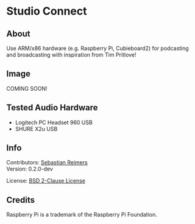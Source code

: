 # Studio Connect

## About

Use ARM/x86 hardware (e.g. Raspberry Pi, Cubieboard2) for podcasting and broadcasting with inspiration from Tim Pritlove!

## Image 

COMING SOON!

## Tested Audio Hardware

* Logitech PC Headset 960 USB
* SHURE X2u USB

## Info

Contributors: [Sebastian Reimers](https://github.com/sreimers/)  
Version: 0.2.0-dev 

License: [BSD 2-Clause License](http://opensource.org/licenses/BSD-2-Clause)

## Credits

Raspberry Pi is a trademark of the Raspberry Pi Foundation.
